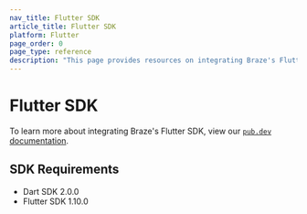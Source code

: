 ```yaml
---
nav_title: Flutter SDK
article_title: Flutter SDK
platform: Flutter
page_order: 0
page_type: reference
description: "This page provides resources on integrating Braze's Flutter SDK."
---
```


# Flutter SDK

To learn more about integrating Braze's Flutter SDK, view our [`pub.dev` documentation](https://pub.dev/packages/braze_plugin).

## SDK Requirements
* Dart SDK 2.0.0
* Flutter SDK 1.10.0
